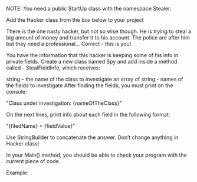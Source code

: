 NOTE: You need a public StartUp class with the namespace Stealer.

Add the Hacker class from the box below to your project

There is the one nasty hacker, but not so wise though. He is trying to steal a big amount of money and transfer it to his account. The police are after him but they need a professional… Correct - this is you!

You have the information that this hacker is keeping some of his info in private fields. Create a new class named Spy and add inside a method called - StealFieldInfo, which receives:

  string – the name of the class to investigate
  an array of string - names of the fields to investigate
  After finding the fields, you must print on the console:

  "Class under investigation: {nameOfTheClass}"
  
On the next lines, print info about each field in the following format:

  "{filedName} = {fieldValue}"
  
Use StringBuilder to concatenate the answer. Don’t change anything in Hacker class!

In your Main() method, you should be able to check your program with the current piece of code.

Example:
